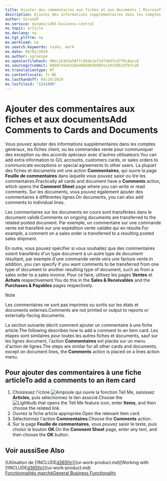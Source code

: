 ```yaml
---
title: Ajouter des commentaires aux fiches et aux documents | Microsoft Docs
description: Ajoutez des informations supplémentaires dans les comptes, les fiches client, ou les commandes vente pour communiquer des accords, tels qu'un prix spécial ou un mode de livraison, pour d'autres utilisateurs.
author: SorenGP
ms.service: dynamics365-business-central
ms.topic: article
ms.devlang: na
ms.tgt_pltfrm: na
ms.workload: na
ms.search.keywords: tasks, work
ms.date: 04/01/2019
ms.author: sgroespe
ms.openlocfilehash: 90ec163e5a58ffc95de1af14f30dfcd7f8c8acc8
ms.sourcegitcommit: 60b87e5eb32bb408dd65b9855c29159b1dfbfca8
ms.translationtype: HT
ms.contentlocale: fr-BE
ms.lasthandoff: 04/29/2019
ms.locfileid: "1241086"
---
```

# <a name="add-comments-to-cards-and-documents"></a><span data-ttu-id="e11e5-103">Ajouter des commentaires aux fiches et aux documents</span><span class="sxs-lookup"><span data-stu-id="e11e5-103">Add Comments to Cards and Documents</span></span>
<span data-ttu-id="e11e5-104">Vous pouvez ajouter des informations supplémentaires dans les comptes généraux, les fiches client, ou les commandes vente pour communiquer des exception ou des accords spéciaux avec d'autres utilisateurs.</span><span class="sxs-lookup"><span data-stu-id="e11e5-104">You can add extra information to G/L accounts, customers cards, or sales orders to communicate exceptions or special agreements to other users.</span></span>
<span data-ttu-id="e11e5-105">La plupart des fiches et documents ont une action **Commentaires**, qui ouvre la page **Feuille de commentaires** dans laquelle vous pouvez saisir ou lire les commentaires.</span><span class="sxs-lookup"><span data-stu-id="e11e5-105">Practically all cards and document have a **Comments** action, which opens the **Comment Sheet** page where you can write or read comments.</span></span> <span data-ttu-id="e11e5-106">Sur les documents, vous pouvez également ajouter des commentaires à différentes lignes.</span><span class="sxs-lookup"><span data-stu-id="e11e5-106">On documents, you can also add comments to individual lines.</span></span>

<span data-ttu-id="e11e5-107">Les commentaires sur les documents en cours sont transférées dans le document validé.</span><span class="sxs-lookup"><span data-stu-id="e11e5-107">Comments on ongoing documents are transferred to the related posted document.</span></span> <span data-ttu-id="e11e5-108">Par exemple, un commentaire sur une commande vente est transféré sur une expédition vente validée qui en résulte.</span><span class="sxs-lookup"><span data-stu-id="e11e5-108">For example, a comment on a sales order is transferred to a resulting posted sales shipment.</span></span>

<span data-ttu-id="e11e5-109">En outre, vous pouvez spécifier si vous souhaitez que des commentaires soient transférés d'un type document à un autre type de document résultant, par exemple d'une commande vente vers une facture vente.</span><span class="sxs-lookup"><span data-stu-id="e11e5-109">In addition, you can specify if you want comments to be transferred from one type of document to another resulting type of document, such as from a sales order to a sales invoice.</span></span> <span data-ttu-id="e11e5-110">Pour ce faire, utilisez les pages **Ventes** et **Achats** respectivement.</span><span class="sxs-lookup"><span data-stu-id="e11e5-110">You do this in the **Sales & Receivables** and the **Purchases & Payables** pages respectively.</span></span>

> [!NOTE]
> <span data-ttu-id="e11e5-111">Les commentaires ne sont pas imprimés ou sortis sur les états et documents externes.</span><span class="sxs-lookup"><span data-stu-id="e11e5-111">Comments are not printed or output to reports or externally-facing documents.</span></span>

<span data-ttu-id="e11e5-112">La section suivante décrit comment ajouter un commentaire à une fiche article.</span><span class="sxs-lookup"><span data-stu-id="e11e5-112">The following describes how to add a comment to an item card.</span></span> <span data-ttu-id="e11e5-113">Les étapes sont similaires pour toutes les autres fiches et documents, sauf sur les lignes document, l'action **Commentaires** est placée sur un menu d'action de lignes.</span><span class="sxs-lookup"><span data-stu-id="e11e5-113">The steps are similar for all other cards and documents, except on document lines, the **Comments** action is placed on a lines action menu.</span></span>

## <a name="to-add-a-comments-to-an-item-card"></a><span data-ttu-id="e11e5-114">Pour ajouter des commentaires à une fiche article</span><span class="sxs-lookup"><span data-stu-id="e11e5-114">To add a comments to an item card</span></span>
1. <span data-ttu-id="e11e5-115">Choisissez l'icône ![Ampoule qui ouvre la fonction Tell Me](media/ui-search/search_small.png "Dites-moi ce que vous voulez faire"), saisissez **Articles**, puis sélectionnez le lien associé.</span><span class="sxs-lookup"><span data-stu-id="e11e5-115">Choose the ![Lightbulb that opens the Tell Me feature](media/ui-search/search_small.png "Tell me what you want to do") icon, enter **Items**, and then choose the related link.</span></span>
2. <span data-ttu-id="e11e5-116">Ouvrez la fiche article appropriée.</span><span class="sxs-lookup"><span data-stu-id="e11e5-116">Open the relevant item card.</span></span>
3. <span data-ttu-id="e11e5-117">Sélectionnez l'action **Commentaires**.</span><span class="sxs-lookup"><span data-stu-id="e11e5-117">Choose the **Comments** action.</span></span>
4. <span data-ttu-id="e11e5-118">Sur la page **Feuille de commentaires**, vous pouvez saisir le texte, puis choisir le bouton **OK**.</span><span class="sxs-lookup"><span data-stu-id="e11e5-118">On the **Comment Sheet** page, enter any text, and then choose the **OK** button.</span></span>

## <a name="see-also"></a><span data-ttu-id="e11e5-119">Voir aussi</span><span class="sxs-lookup"><span data-stu-id="e11e5-119">See Also</span></span>
<span data-ttu-id="e11e5-120">[Utilisation de [!INCLUDE[d365fin](includes/d365fin_md.md)]](ui-work-product.md)</span><span class="sxs-lookup"><span data-stu-id="e11e5-120">[Working with [!INCLUDE[d365fin](includes/d365fin_md.md)]](ui-work-product.md)</span></span>  
[<span data-ttu-id="e11e5-121">Fonctionnalités marché</span><span class="sxs-lookup"><span data-stu-id="e11e5-121">General Business Functionality</span></span>](ui-across-business-areas.md)
